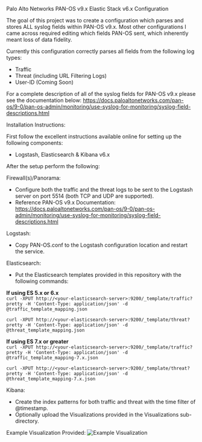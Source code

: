 Palo Alto Networks PAN-OS v9.x Elastic Stack v6.x Configuration

The goal of this project was to create a configuration which parses and stores ALL syslog fields within PAN-OS v9.x. Most other configurations I came across required editing which fields PAN-OS sent, which inherently meant loss of data fidelity.

Currently this configuration correctly parses all fields from the following log types:
- Traffic
- Threat (including URL Filtering Logs)
- User-ID (Coming Soon)

For a complete description of all of the syslog fields for PAN-OS v9.x please see the documentation below:
https://docs.paloaltonetworks.com/pan-os/9-0/pan-os-admin/monitoring/use-syslog-for-monitoring/syslog-field-descriptions.html

Installation Instructions:

First follow the excellent instructions available online for setting up the following components:
- Logstash, Elasticsearch & Kibana v6.x

After the setup perform the following:

Firewall(s)/Panorama: 
- Configure both the traffic and the threat logs to be sent to the Logstash server on port 5514 (both TCP and UDP are supported). 
- Reference PAN-OS v9.x Documentation: https://docs.paloaltonetworks.com/pan-os/9-0/pan-os-admin/monitoring/use-syslog-for-monitoring/syslog-field-descriptions.html

Logstash:
- Copy PAN-OS.conf to the Logstash configuration location and restart the service.

Elasticsearch:
- Put the Elasticsearch templates provided in this repository with the following commands:

**If using ES 5.x or 6.x**<br/>
`curl -XPUT http://<your-elasticsearch-server>:9200/_template/traffic?pretty -H 'Content-Type: application/json' -d @traffic_template_mapping.json`

`curl -XPUT http://<your-elasticsearch-server>:9200/_template/threat?pretty -H 'Content-Type: application/json' -d @threat_template_mapping.json`

**If using ES 7.x or greater**<br/>
`curl -XPUT http://<your-elasticsearch-server>:9200/_template/traffic?pretty -H 'Content-Type: application/json' -d @traffic_template_mapping-7.x.json`

`curl -XPUT http://<your-elasticsearch-server>:9200/_template/threat?pretty -H 'Content-Type: application/json' -d @threat_template_mapping-7.x.json`

Kibana:
- Create the index patterns for both traffic and threat with the time filter of @timestamp.
- Optionally upload the Visualizations provided in the Visualizations sub-directory.

Example Visualization Provided:
![Example Visualization](https://raw.githubusercontent.com/shadow-box/Palo-Alto-Networks-ELK-Stack/master/Visualizations/Visualization-Example.png)
